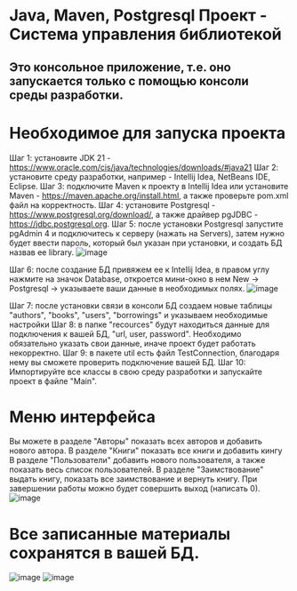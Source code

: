 # Java, Maven, Postgresql Проект - Система управления библиотекой 
## Это консольное приложение, т.е. оно запускается только с помощью консоли среды разработки.
# Необходимое для запуска проекта
Шаг 1: установите JDK 21 - https://www.oracle.com/cis/java/technologies/downloads/#java21
Шаг 2: установите среду разработки, например - Intellij Idea, NetBeans IDE, Eclipse.
Шаг 3: подключите Maven к проекту в Intellij Idea или установите Maven - https://maven.apache.org/install.html, а также проверьте pom.xml файл на корректность.
Шаг 4: установите Postgresql - https://www.postgresql.org/download/, а также драйвер pgJDBC - https://jdbc.postgresql.org.
Шаг 5: после установки Postgresql запустите pgAdmin 4 и подключитесь к серверу (нажать на Servers), затем нужно будет ввести пароль, который был указан при установки, и создать БД назвав ее library.
![image](https://github.com/user-attachments/assets/b41e1f35-b1af-4495-9aa7-ca1b8c49275b)

Шаг 6: после создание БД привяжем ее к Intellij Idea, в правом углу нажмите на значок Database, откроется мини-окно в нем New -> Postgresql -> указываете ваши данные в необходимых полях.
![image](https://github.com/user-attachments/assets/de9a87d1-538a-48e1-8b16-56c24fce46ff)

Шаг 7: после установки связи в консоли БД создаем новые таблицы "authors", "books", "users", "borrowings" и указываем необходимые настройки
Шаг 8: в папке "recources" будут находиться данные для подключения к вашей БД, "url, user, password". Необходимо обязательно указать свои данные, иначе проект будет работать некорректно.
Шаг 9: в пакете util есть файл TestConnection, благодаря нему вы сможете проверить подключение вашей БД.
Шаг 10: Импортируйте все классы в свою среду разработки и запускайте проект в файле "Main".

# Меню интерфейса
Вы можете в разделе "Авторы" показать всех авторов и добавить нового автора.
В разделе "Книги" показать все книги и добавить кингу
В разделе "Пользователи" добавить нового пользователя, а также показать весь список пользователей.
В разделе "Заимствование" выдать книгу, показать все заимствование и вернуть книгу.
При завершении работы можно будет совершить выход (написать 0).
![image](https://github.com/user-attachments/assets/0f2e9b51-4bb0-4204-a44e-d58c9833ae55)

# Все записанные материалы сохранятся в вашей БД.
![image](https://github.com/user-attachments/assets/697cb63b-09d1-40f3-a05e-8c86ba1b51d2)
![image](https://github.com/user-attachments/assets/33e8fee5-dd7e-4c00-9e31-d547eb3b620c)



